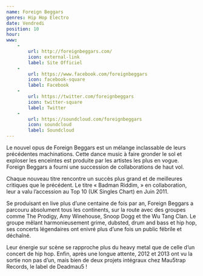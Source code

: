 ```yaml
---
name: Foreign Beggars
genres: Hip Hop Electro
date: Vendredi
position: 10
hour:
www:
    -
        url: http://foreignbeggars.com/
        icon: external-link
        label: Site Officiel
    -
        url: https://www.facebook.com/foreignbeggars
        icon: facebook-square
        label: Facebook
    -
        url: https://twitter.com/foreignbeggars
        icon: twitter-square
        label: Twitter
    -
        url: https://soundcloud.com/foreignbeggars
        icon: soundcloud
        label: Soundcloud
---
```


Le nouvel opus de Foreign Beggars est un mélange inclassable de leurs précédentes machinations. Cette dance music à faire gronder le sol et exploser les enceintes est produite par les artistes les plus en vogue. Foreign Beggars a fourni une succession de collaborations de haut vol.

Chaque nouveau titre rencontre un succès plus grand et de meilleures critiques que le précédent. Le titre « Badman Riddim, » en collaboration, leur a valu l’accession au Top 10 (UK Singles Chart) en Juin 2011.

Se produisant en live plus d’une centaine de fois par an, Foreign Beggars a parcouru absolument tous les continents, sur la route avec des groupes comme The Prodigy, Amy Winehouse, Snoop Dogg et the Wu Tang Clan. Le groupe mêlant harmonieusement grime, dubsted, drum and bass et hip hop, ses concerts légendaires ont enivré plus d’une fois un public fébrile et déchaîné.

Leur énergie sur scène se rapproche plus du heavy metal que de celle d’un concert de hip hop. Enfin, après une longue attente, 2012 et 2013 ont vu la sortie non pas d’un, mais bien de deux projets intégraux chez Mau5trap Records,
le label de Deadmau5 !
